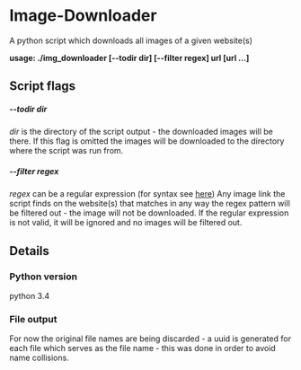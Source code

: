 # Image-Downloader
A python script which downloads all images of a given website(s)

__usage: ./img_downloader [--todir dir] [--filter regex] url [url ...]__

## Script flags
##### *--todir* dir
_dir_ is the directory of the script output - the downloaded images will be there.
If this flag is omitted the images will be downloaded to the directory where the script was run from. 
##### *--filter* regex
_regex_ can be a regular expression (for syntax see [here](https://docs.python.org/2/library/re.html#regular-expression-syntax)) 
Any image link the script finds on the website(s) that matches in any way the regex pattern will be filtered out - the image will not be downloaded.
If the regular expression is not valid, it will be ignored and no images will be filtered out. 

## Details
### Python version
python 3.4
### File output
For now the original file names are being discarded - a uuid is generated for each file which serves as the file name - this was done in order to avoid name collisions.
